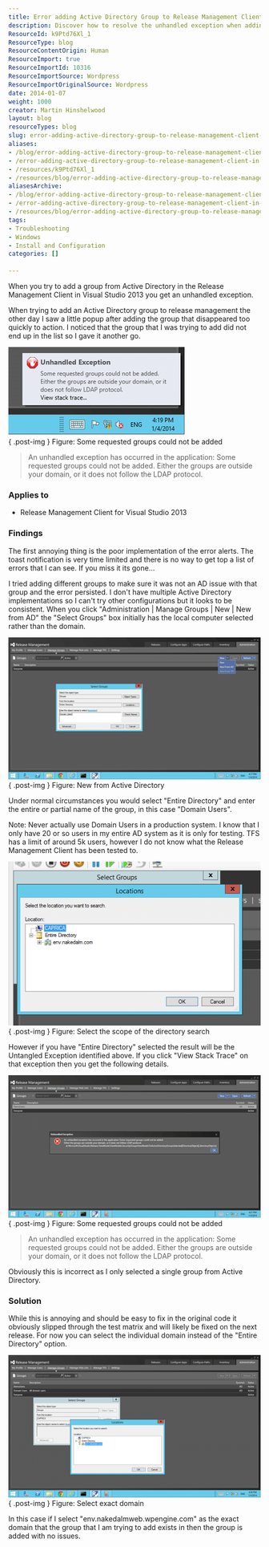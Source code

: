 ```yaml
---
title: Error adding Active Directory Group to Release Management Client in Visual Studio 2013
description: Discover how to resolve the unhandled exception when adding Active Directory groups in Visual Studio 2013's Release Management Client. Get expert tips now!
ResourceId: k9Ptd76Xl_1
ResourceType: blog
ResourceContentOrigin: Human
ResourceImport: true
ResourceImportId: 10316
ResourceImportSource: Wordpress
ResourceImportOriginalSource: Wordpress
date: 2014-01-07
weight: 1000
creator: Martin Hinshelwood
layout: blog
resourceTypes: blog
slug: error-adding-active-directory-group-to-release-management-client-in-visual-studio-2013
aliases:
- /blog/error-adding-active-directory-group-to-release-management-client-in-visual-studio-2013
- /error-adding-active-directory-group-to-release-management-client-in-visual-studio-2013
- /resources/k9Ptd76Xl_1
- /resources/blog/error-adding-active-directory-group-to-release-management-client-in-visual-studio-2013
aliasesArchive:
- /blog/error-adding-active-directory-group-to-release-management-client-in-visual-studio-2013
- /error-adding-active-directory-group-to-release-management-client-in-visual-studio-2013
- /resources/blog/error-adding-active-directory-group-to-release-management-client-in-visual-studio-2013
tags:
- Troubleshooting
- Windows
- Install and Configuration
categories: []

---
```

When you try to add a group from Active Directory in the Release Management Client in Visual Studio 2013 you get an unhandled exception.

When trying to add an Active Directory group to release management the other day I saw a little popup after adding the group that disappeared too quickly to action. I noticed that the group that I was trying to add did not end up in the list so I gave it another go.

![](images/010714_0741_ReadyErrora1-1-1.png)  
{ .post-img }
Figure: Some requested groups could not be added

> An unhandled exception has occurred in the application: Some requested groups could not be added. Either the groups are outside your domain, or it does not follow the LDAP protocol.

### Applies to

- Release Management Client for Visual Studio 2013

### Findings

The first annoying thing is the poor implementation of the error alerts. The toast notification is very time limited and there is no way to get top a list of errors that I can see. If you miss it its gone...

I tried adding different groups to make sure it was not an AD issue with that group and the error persisted. I don't have multiple Active Directory implementations so I can't try other configurations but it looks to be consistent. When you click "Administration | Manage Groups | New | New from AD" the "Select Groups" box initially has the local computer selected rather than the domain.

![](images/010714_0741_ReadyErrora2-2-2.png)  
{ .post-img }
Figure: New from Active Directory

Under normal circumstances you would select "Entire Directory" and enter the entire or partial name of the group, in this case "Domain Users".

Note: Never actually use Domain Users in a production system. I know that I only have 20 or so users in my entire AD system as it is only for testing. TFS has a limit of around 5k users, however I do not know what the Release Management Client has been tested to.

![](images/010714_0741_ReadyErrora3-3-3.png)  
{ .post-img }
Figure: Select the scope of the directory search

However if you have "Entire Directory" selected the result will be the Untangled Exception identified above. If you click "View Stack Trace" on that exception then you get the following details.

![](images/010714_0741_ReadyErrora4-4-4.png)  
{ .post-img }
Figure: Some requested groups could not be added

> An unhandled exception has occurred in the application: Some requested groups could not be added. Either the groups are outside your domain, or it does not follow the LDAP protocol.

Obviously this is incorrect as I only selected a single group from Active Directory.

### Solution

While this is annoying and should be easy to fix in the original code it obviously slipped through the test matrix and will likely be fixed on the next release. For now you can select the individual domain instead of the "Entire Directory" option.

![](images/010714_0741_ReadyErrora5-5-5.png)  
{ .post-img }
Figure: Select exact domain

In this case if I select "env.nakedalmweb.wpengine.com" as the exact domain that the group that I am trying to add exists in then the group is added with no issues.
